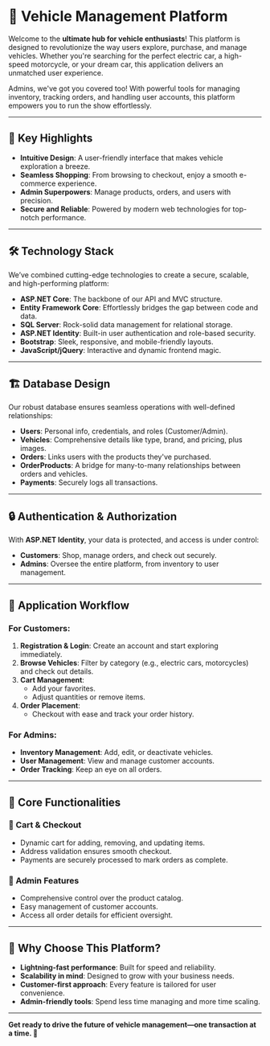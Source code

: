 # 🚗 Vehicle Management Platform

Welcome to the **ultimate hub for vehicle enthusiasts**! This platform is designed to revolutionize the way users explore, purchase, and manage vehicles. Whether you're searching for the perfect electric car, a high-speed motorcycle, or your dream car, this application delivers an unmatched user experience.

Admins, we've got you covered too! With powerful tools for managing inventory, tracking orders, and handling user accounts, this platform empowers you to run the show effortlessly.

---

## 🌟 Key Highlights
- **Intuitive Design**: A user-friendly interface that makes vehicle exploration a breeze.
- **Seamless Shopping**: From browsing to checkout, enjoy a smooth e-commerce experience.
- **Admin Superpowers**: Manage products, orders, and users with precision.
- **Secure and Reliable**: Powered by modern web technologies for top-notch performance.

---

## 🛠️ Technology Stack
We’ve combined cutting-edge technologies to create a secure, scalable, and high-performing platform:

- **ASP.NET Core**: The backbone of our API and MVC structure.
- **Entity Framework Core**: Effortlessly bridges the gap between code and data.
- **SQL Server**: Rock-solid data management for relational storage.
- **ASP.NET Identity**: Built-in user authentication and role-based security.
- **Bootstrap**: Sleek, responsive, and mobile-friendly layouts.
- **JavaScript/jQuery**: Interactive and dynamic frontend magic.

---

## 🏗️ Database Design
Our robust database ensures seamless operations with well-defined relationships:

- **Users**: Personal info, credentials, and roles (Customer/Admin).
- **Vehicles**: Comprehensive details like type, brand, and pricing, plus images.
- **Orders**: Links users with the products they've purchased.
- **OrderProducts**: A bridge for many-to-many relationships between orders and vehicles.
- **Payments**: Securely logs all transactions.

---

## 🔒 Authentication & Authorization
With **ASP.NET Identity**, your data is protected, and access is under control:
- **Customers**: Shop, manage orders, and check out securely.
- **Admins**: Oversee the entire platform, from inventory to user management.

---

## 🚀 Application Workflow

### For Customers:
1. **Registration & Login**: Create an account and start exploring immediately.
2. **Browse Vehicles**: Filter by category (e.g., electric cars, motorcycles) and check out details.
3. **Cart Management**:
   - Add your favorites.
   - Adjust quantities or remove items.
4. **Order Placement**:
   - Checkout with ease and track your order history.

### For Admins:
- **Inventory Management**: Add, edit, or deactivate vehicles.
- **User Management**: View and manage customer accounts.
- **Order Tracking**: Keep an eye on all orders.

---

## 🌟 Core Functionalities

### 🛒 Cart & Checkout
- Dynamic cart for adding, removing, and updating items.
- Address validation ensures smooth checkout.
- Payments are securely processed to mark orders as complete.

### 🔧 Admin Features
- Comprehensive control over the product catalog.
- Easy management of customer accounts.
- Access all order details for efficient oversight.

---

## 🎯 Why Choose This Platform?
- **Lightning-fast performance**: Built for speed and reliability.
- **Scalability in mind**: Designed to grow with your business needs.
- **Customer-first approach**: Every feature is tailored for user convenience.
- **Admin-friendly tools**: Spend less time managing and more time scaling.

---

**Get ready to drive the future of vehicle management—one transaction at a time. 🚀**
